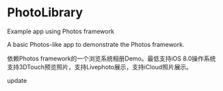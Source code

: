 # PhotoLibrary
Example app using Photos framework 

A basic Photos-like app to demonstrate the Photos framework. 

依赖Photos framework的一个浏览系统相册Demo。最低支持iOS 8.0操作系统
支持3DTouch预览照片，支持Livephoto展示，支持iCloud照片展示。

update

